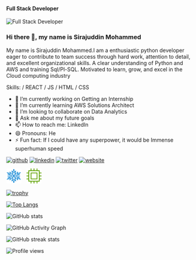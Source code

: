 
#### Full Stack Developer 
![Full Stack Developer ](https://encrypted-tbn0.gstatic.com/images?q=tbn:ANd9GcRqEo7NRkL8W9AFYFL47N12iadmbr7bpGacwQ&usqp=CAU)

### Hi there 👋, my name is Sirajuddin Mohammed
My name is Sirajuddin Mohammed.I am a enthusiastic python developer eager to contribute to team success through hard work, attention to detail, and excellent organizational skills. A clear understanding of Python and AWS and training Sql/Pl-SQL. Motivated to learn, grow, and excel in the Cloud computing industry

Skills:  / REACT / JS / HTML / CSS

- 🔭 I’m currently working on Getting an Internship 
- 🌱 I’m currently learning AWS Solutions Architect 
- 👯 I’m looking to collaborate on Data Analytics 
- 💬 Ask me about my future goals 
- 📫 How to reach me: LinkedIn 
- 😄 Pronouns: He 
- ⚡ Fun fact: If I could have any superpower, it would be Immense superhuman speed 


[<img src='https://cdn.jsdelivr.net/npm/simple-icons@3.0.1/icons/github.svg' alt='github' height='40'>](https://github.com/MohammedSirajuddin-654)  [<img src='https://cdn.jsdelivr.net/npm/simple-icons@3.0.1/icons/linkedin.svg' alt='linkedin' height='40'>](https://www.linkedin.com/in/mohammed-sirajuddin//)  [<img src='https://cdn.jsdelivr.net/npm/simple-icons@3.0.1/icons/twitter.svg' alt='twitter' height='40'>](https://twitter.com/Siraj_Moham)  [<img src='https://cdn.jsdelivr.net/npm/simple-icons@3.0.1/icons/icloud.svg' alt='website' height='40'>](https://mohammedsirajuddin-654.github.io/)  

<a href='https://archiveprogram.github.com/'><img src='https://raw.githubusercontent.com/acervenky/animated-github-badges/master/assets/acbadge.gif' width='40' height='40'></a> <a href='https://docs.github.com/en/developers'><img src='https://raw.githubusercontent.com/acervenky/animated-github-badges/master/assets/devbadge.gif' width='40' height='40'></a> 

[![trophy](https://github-profile-trophy.vercel.app/?username=MohammedSirajuddin-654)](https://github.com/ryo-ma/github-profile-trophy)

[![Top Langs](https://github-readme-stats.vercel.app/api/top-langs/?username=MohammedSirajuddin-654)](https://github.com/anuraghazra/github-readme-stats)

![GitHub stats](https://github-readme-stats.vercel.app/api?username=MohammedSirajuddin-654&show_icons=true)  

![GitHub Activity Graph](https://activity-graph.herokuapp.com/graph?username=MohammedSirajuddin-654)  

![GitHub streak stats](https://github-readme-streak-stats.herokuapp.com/?user=MohammedSirajuddin-654)  

![Profile views](https://gpvc.arturio.dev/MohammedSirajuddin-654)  
